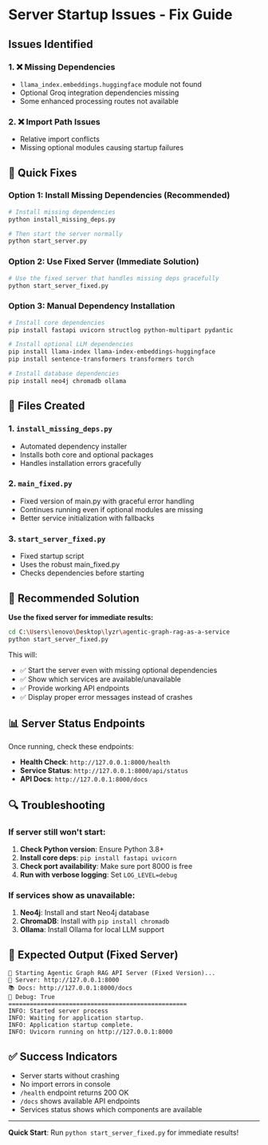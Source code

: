 # Server Startup Issues - Fix Guide

## Issues Identified

### 1. ❌ Missing Dependencies
- `llama_index.embeddings.huggingface` module not found
- Optional Groq integration dependencies missing
- Some enhanced processing routes not available

### 2. ❌ Import Path Issues
- Relative import conflicts
- Missing optional modules causing startup failures

## 🔧 Quick Fixes

### Option 1: Install Missing Dependencies (Recommended)
```bash
# Install missing dependencies
python install_missing_deps.py

# Then start the server normally
python start_server.py
```

### Option 2: Use Fixed Server (Immediate Solution)
```bash
# Use the fixed server that handles missing deps gracefully
python start_server_fixed.py
```

### Option 3: Manual Dependency Installation
```bash
# Install core dependencies
pip install fastapi uvicorn structlog python-multipart pydantic

# Install optional LLM dependencies
pip install llama-index llama-index-embeddings-huggingface
pip install sentence-transformers transformers torch

# Install database dependencies
pip install neo4j chromadb ollama
```

## 📁 Files Created

### 1. `install_missing_deps.py`
- Automated dependency installer
- Installs both core and optional packages
- Handles installation errors gracefully

### 2. `main_fixed.py`
- Fixed version of main.py with graceful error handling
- Continues running even if optional modules are missing
- Better service initialization with fallbacks

### 3. `start_server_fixed.py`
- Fixed startup script
- Uses the robust main_fixed.py
- Checks dependencies before starting

## 🚀 Recommended Solution

**Use the fixed server for immediate results:**

```bash
cd C:\Users\lenovo\Desktop\lyzr\agentic-graph-rag-as-a-service
python start_server_fixed.py
```

This will:
- ✅ Start the server even with missing optional dependencies
- ✅ Show which services are available/unavailable
- ✅ Provide working API endpoints
- ✅ Display proper error messages instead of crashes

## 📊 Server Status Endpoints

Once running, check these endpoints:

- **Health Check**: `http://127.0.0.1:8000/health`
- **Service Status**: `http://127.0.0.1:8000/api/status`
- **API Docs**: `http://127.0.0.1:8000/docs`

## 🔍 Troubleshooting

### If server still won't start:
1. **Check Python version**: Ensure Python 3.8+
2. **Install core deps**: `pip install fastapi uvicorn`
3. **Check port availability**: Make sure port 8000 is free
4. **Run with verbose logging**: Set `LOG_LEVEL=debug`

### If services show as unavailable:
1. **Neo4j**: Install and start Neo4j database
2. **ChromaDB**: Install with `pip install chromadb`
3. **Ollama**: Install Ollama for local LLM support

## 📝 Expected Output (Fixed Server)

```
🚀 Starting Agentic Graph RAG API Server (Fixed Version)...
📡 Server: http://127.0.0.1:8000
📚 Docs: http://127.0.0.1:8000/docs
🔧 Debug: True
==================================================
INFO: Started server process
INFO: Waiting for application startup.
INFO: Application startup complete.
INFO: Uvicorn running on http://127.0.0.1:8000
```

## ✅ Success Indicators

- Server starts without crashing
- No import errors in console
- `/health` endpoint returns 200 OK
- `/docs` shows available API endpoints
- Services status shows which components are available

---

**Quick Start**: Run `python start_server_fixed.py` for immediate results!
